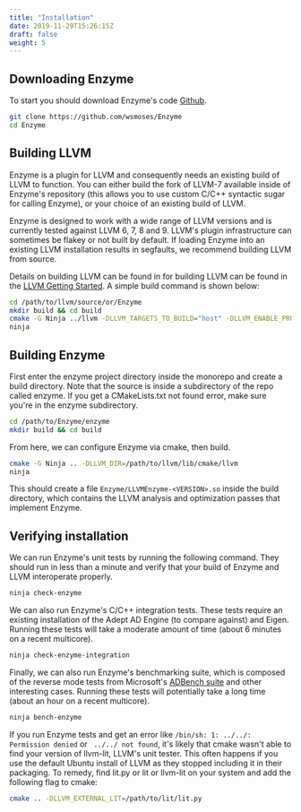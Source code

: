 ```yaml
---
title: "Installation"
date: 2019-11-29T15:26:15Z
draft: false
weight: 5
---
```


## Downloading Enzyme
To start you should download Enzyme's code [Github](https://github.com/wsmoses/Enzyme).

```sh
git clone https://github.com/wsmoses/Enzyme
cd Enzyme
```


## Building LLVM

Enzyme is a plugin for LLVM and consequently needs an existing build of LLVM to function. You can either build the fork of LLVM-7 available inside of Enzyme's repository (this allows you to use custom C/C++  syntactic sugar for calling Enzyme), or your choice of an existing build of LLVM.

Enzyme is designed to work with a wide range of LLVM versions and is currently tested against LLVM 6, 7, 8 and 9. LLVM's plugin infrastructure can sometimes be flakey or not built by default. If loading Enzyme into an existing LLVM installation results in segfaults, we recommend building LLVM from source.

Details on building LLVM can be found in for building LLVM can be found in the [LLVM Getting Started](https://llvm.org/docs/GettingStarted.html). A simple build command is shown below:

```sh
cd /path/to/llvm/source/or/Enzyme
mkdir build && cd build
cmake -G Ninja ../llvm -DLLVM_TARGETS_TO_BUILD="host" -DLLVM_ENABLE_PROJECTS="clang" -DLLVM_ENABLE_PLUGINS=ON -DLLVM_EXPORT_SYMBOLS_FOR_PLUGINS=ON -DCMAKE_BUILD_TYPE=Release -DLLVM_ENABLE_ASSERTIONS=ON
ninja
```

## Building Enzyme

First enter the enzyme project directory inside the monorepo and create a build directory. Note that the source is inside a subdirectory of the repo called enzyme. If you get a CMakeLists.txt not found error, make sure you're in the enzyme subdirectory.

```sh
cd /path/to/Enzyme/enzyme
mkdir build && cd build
```

From here, we can configure Enzyme via cmake, then build.

```sh
cmake -G Ninja .. -DLLVM_DIR=/path/to/llvm/lib/cmake/llvm
ninja
```

This should create a file `Enzyme/LLVMEnzyme-<VERSION>.so` inside the build directory, which contains the LLVM analysis and optimization passes that implement Enzyme.



## Verifying installation

We can run Enzyme's unit tests by running the following command. They should run in less than a minute and verify that your build of Enzyme and LLVM interoperate properly.

```sh
ninja check-enzyme
```

We can also run Enzyme's C/C++ integration tests. These tests require an existing installation of the Adept AD Engine (to compare against) and Eigen. Running these tests will take a moderate amount of time (about 6 minutes on a recent multicore).

```sh
ninja check-enzyme-integration
```

Finally, we can also run Enzyme's benchmarking suite, which is composed of the reverse mode tests from Microsoft's [ADBench suite](https://github.com/microsoft/ADBench) and other interesting cases. Running these tests will potentially take a long time (about an hour on a recent multicore).

```sh
ninja bench-enzyme
````

If you run Enzyme tests and get an error like `/bin/sh: 1: ../../: Permission denied` or ` ../../ not found`, it's likely that cmake wasn't able to find your version of llvm-lit, LLVM's unit tester. This often happens if you use the default Ubuntu install of LLVM as they stopped including it in their packaging. To remedy, find lit.py or lit or llvm-lit on your system and add the following flag to cmake:
```sh
cmake .. -DLLVM_EXTERNAL_LIT=/path/to/lit/lit.py
```

